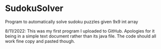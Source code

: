# SudokuSolver
Program to automatically solve sudoku puzzles given 9x9 int array

8/11/2022: This was my first program I uploaded to GitHub. Apologies for it being in a simple text document rather than its java file. The code should all work fine copy and pasted though.
